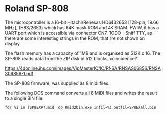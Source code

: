 # Roland SP-808

The microcontroller is a 16-bit Hitachi/Renesas HD6432653 [128-pin, 19.66 MHz], (H8S/2653) which has 64K mask ROM and 4K SRAM. 
FWIW, it has a UART port which is accessible via connector CN7. TODO - Sniff TTY, as there are some interesting strings in the ROM, that are not shown on display.

The flash memory has a capacity of 1MB and is organised as 512K x 16. The SP-808 reads data from the ZIP disk in 512 blocks, coincidence? 

https://4donline.ihs.com/images/VipMasterIC/IC/RNSA/RNSAS06856/RNSAS06856-1.pdf

The SP-808 firmware, was supplied as 8 midi files. 

The following DOS command converts all 8 MIDI files and writes the result to a single BIN file:

```for %i in (SP8EX#?.mid) do Rmid2bin.exe infil=%i outfil=SP8EXall.bin```

